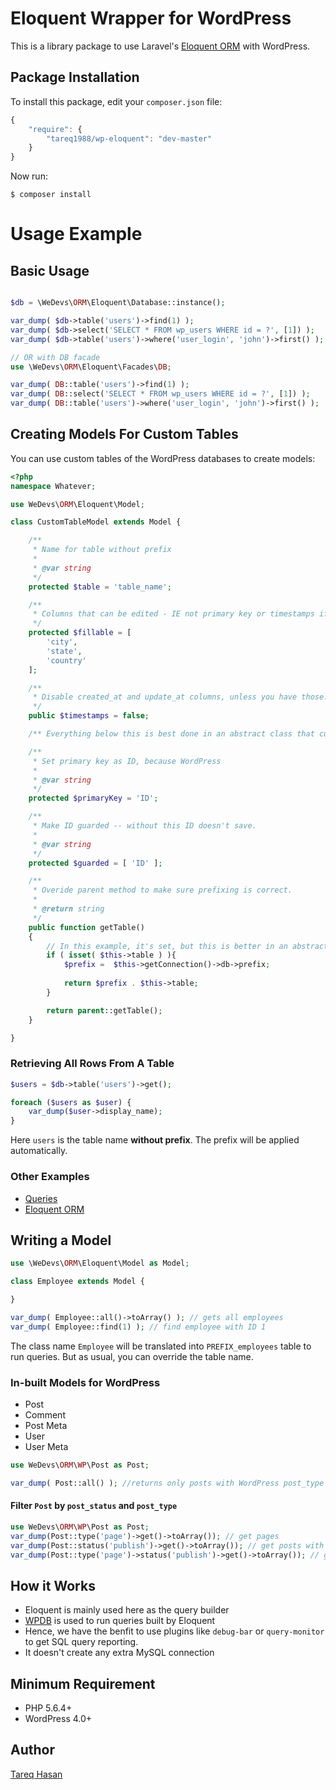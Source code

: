 # Eloquent Wrapper for WordPress

This is a library package to use Laravel's [Eloquent ORM](http://laravel.com/docs/5.0/eloquent) with WordPress.


## Package Installation

To install this package, edit your `composer.json` file:

```js
{
    "require": {
        "tareq1988/wp-eloquent": "dev-master"
    }
}
```

Now run:

`$ composer install`

# Usage Example

## Basic Usage

```php

$db = \WeDevs\ORM\Eloquent\Database::instance();

var_dump( $db->table('users')->find(1) );
var_dump( $db->select('SELECT * FROM wp_users WHERE id = ?', [1]) );
var_dump( $db->table('users')->where('user_login', 'john')->first() );

// OR with DB facade
use \WeDevs\ORM\Eloquent\Facades\DB;

var_dump( DB::table('users')->find(1) );
var_dump( DB::select('SELECT * FROM wp_users WHERE id = ?', [1]) );
var_dump( DB::table('users')->where('user_login', 'john')->first() );
```

## Creating Models For Custom Tables
You can use custom tables of the WordPress databases to create models:

```php
<?php
namespace Whatever;

use WeDevs\ORM\Eloquent\Model;

class CustomTableModel extends Model {

    /**
     * Name for table without prefix
     *
     * @var string
     */
    protected $table = 'table_name';

    /**
     * Columns that can be edited - IE not primary key or timestamps if being used
     */
    protected $fillable = [
        'city',
        'state',
        'country'
    ];

    /**
     * Disable created_at and update_at columns, unless you have those.
     */
    public $timestamps = false;

    /** Everything below this is best done in an abstract class that custom tables extend */

    /**
     * Set primary key as ID, because WordPress
     *
     * @var string
     */
    protected $primaryKey = 'ID';

    /**
     * Make ID guarded -- without this ID doesn't save.
     *
     * @var string
     */
    protected $guarded = [ 'ID' ];

    /**
     * Overide parent method to make sure prefixing is correct.
     *
     * @return string
     */
    public function getTable()
    {
        // In this example, it's set, but this is better in an abstract class
        if ( isset( $this->table ) ){
            $prefix =  $this->getConnection()->db->prefix;
            
            return $prefix . $this->table;
        }

        return parent::getTable();
    }

}
```

### Retrieving All Rows From A Table

```php
$users = $db->table('users')->get();

foreach ($users as $user) {
    var_dump($user->display_name);
}
```

Here `users` is the table name **without prefix**. The prefix will be applied automatically.


### Other Examples

 - [Queries](http://laravel.com/docs/5.0/queries)
 - [Eloquent ORM](http://laravel.com/docs/5.0/eloquent)

## Writing a Model

```php
use \WeDevs\ORM\Eloquent\Model as Model;

class Employee extends Model {

}

var_dump( Employee::all()->toArray() ); // gets all employees
var_dump( Employee::find(1) ); // find employee with ID 1
```
The class name `Employee` will be translated into `PREFIX_employees` table to run queries. But as usual, you can override the table name.

### In-built Models for WordPress

- Post
- Comment
- Post Meta
- User
- User Meta


```php
use WeDevs\ORM\WP\Post as Post;

var_dump( Post::all() ); //returns only posts with WordPress post_type "post"
```

#### Filter `Post` by `post_status` and `post_type`
```php
use WeDevs\ORM\WP\Post as Post;
var_dump(Post::type('page')->get()->toArray()); // get pages
var_dump(Post::status('publish')->get()->toArray()); // get posts with publish status
var_dump(Post::type('page')->status('publish')->get()->toArray()); // get pages with publish status
```

## How it Works

 - Eloquent is mainly used here as the query builder
 - [WPDB](http://codex.wordpress.org/Class_Reference/wpdb) is used to run queries built by Eloquent
 - Hence, we have the benfit to use plugins like `debug-bar` or `query-monitor` to get SQL query reporting.
 - It doesn't create any extra MySQL connection


## Minimum Requirement
 - PHP 5.6.4+
 - WordPress 4.0+

## Author
[Tareq Hasan](https://tareq.co)
